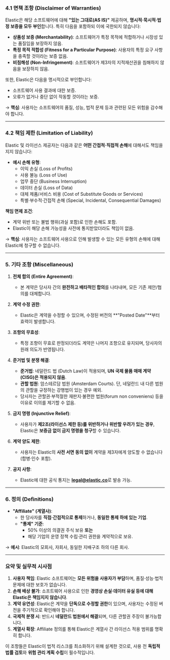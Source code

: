 ### **4.1 면책 조항 (Disclaimer of Warranties)**  
Elastic은 해당 소프트웨어에 대해 **"있는 그대로(AS IS)"** 제공하며, **명시적·묵시적·법정 보증을 모두 부인**합니다. 특히 다음을 포함하되 이에 국한되지 않습니다:  
- **상품성 보증 (Merchantability)**: 소프트웨어가 특정 목적에 적합하거나 시장성 있는 품질임을 보장하지 않음.  
- **특정 목적 적합성 (Fitness for a Particular Purpose)**: 사용자의 특정 요구 사항을 충족할 것이라는 보증 없음.  
- **비침해성 (Non-Infringement)**: 소프트웨어가 제3자의 지적재산권을 침해하지 않음을 보장하지 않음.  

또한, Elastic은 다음을 명시적으로 부인합니다:  
- 소프트웨어 사용 결과에 대한 보증.  
- 오류가 없거나 중단 없이 작동할 것이라는 보증.  

→ **핵심**: 사용자는 소프트웨어의 품질, 성능, 법적 문제 등과 관련된 모든 위험을 감수해야 합니다.  

---

### **4.2 책임 제한 (Limitation of Liability)**  
Elastic 및 라이선스 제공자는 다음과 같은 **어떤 간접적·직접적 손해**에 대해서도 책임을 지지 않습니다:  
- **예시 손해 유형**:  
  - 이익 손실 (Loss of Profits)  
  - 사용 불능 (Loss of Use)  
  - 업무 중단 (Business Interruption)  
  - 데이터 손실 (Loss of Data)  
  - 대체 제품/서비스 비용 (Cost of Substitute Goods or Services)  
  - 특별·부수적·간접적 손해 (Special, Incidental, Consequential Damages)  

**책임 면제 조건**:  
- 계약 위반 또는 불법 행위(과실 포함)로 인한 손해도 포함.  
- Elastic이 해당 손해 가능성을 사전에 통지받았더라도 책임이 없음.  

→ **핵심**: 사용자는 소프트웨어 사용으로 인해 발생할 수 있는 모든 유형의 손해에 대해 Elastic에 청구할 수 없습니다.  

---

### **5. 기타 조항 (Miscellaneous)**  
1. **전체 합의 (Entire Agreement)**:  
   - 본 계약은 당사자 간의 **완전하고 배타적인 합의**를 나타내며, 모든 기존 제안/협의를 대체합니다.  

2. **계약 수정 권한**:  
   - Elastic은 계약을 수정할 수 있으며, 수정된 버전의 **"Posted Date"**부터 효력이 발생합니다.  

3. **조항의 무효성**:  
   - 특정 조항이 무효로 판정되더라도 계약은 나머지 조항으로 유지되며, 당사자의 원래 의도가 반영됩니다.  

4. **준거법 및 분쟁 해결**:  
   - **준거법**: 네덜란드 법 (Dutch Law)이 적용되며, **UN 국제 물품 매매 계약(CISG)은 적용되지 않음**.  
   - **관할 법원**: 암스테르담 법원 (Amsterdam Courts). 단, 네덜란드 내 다른 법원의 관할을 규정하는 강행법이 있는 경우 예외.  
   - 당사자는 관할권·부적절한 재판지·불편한 법원(forum non conveniens) 등을 이유로 이의를 제기할 수 없음.  

5. **금지 명령 (Injunctive Relief)**:  
   - 사용자가 **제2조(라이선스 제한 등)를 위반하거나 위반할 우려가 있는 경우**, Elastic은 **보증금 없이 금지 명령을 청구**할 수 있습니다.  

6. **계약 양도 제한**:  
   - 사용자는 Elastic의 **사전 서면 동의 없이** 계약을 제3자에게 양도할 수 없습니다 (합병·인수 포함).  

7. **공지 사항**:  
   - Elastic에 대한 공식 통지는 **legal@elastic.co**로 발송 가능.  

---

### **6. 정의 (Definitions)**  
- **"Affiliate" (계열사)**:  
  - 한 당사자를 **직접·간접적으로 통제**하거나, **동일한 통제 하에 있는 기업**.  
  - **"통제" 기준**:  
    - 50% 이상의 의결권 주식 보유 **또는**  
    - 해당 기업의 운영 정책 수립·관리 권한을 계약적으로 보유.  

→ **예시**: Elastic의 모회사, 자회사, 동일한 지배구조 하의 다른 회사.  

---

### **요약 및 실무적 시사점**  
1. **사용자 책임**: Elastic 소프트웨어는 **모든 위험을 사용자가 부담**하며, 품질·성능·법적 문제에 대한 보호가 없습니다.  
2. **손해 배상 불가**: 소프트웨어 사용으로 인한 **경영상 손실·데이터 유실 등에 대해 Elastic은 책임지지 않습니다**.  
3. **계약 유연성**: Elastic은 계약을 **단독으로 수정할 권한**이 있으며, 사용자는 수정된 버전을 주기적으로 확인해야 합니다.  
4. **국제적 분쟁 시**: 반드시 **네덜란드 법원에서 해결**되며, 다른 관할권 주장이 불가능합니다.  
5. **계열사 확장**: Affiliate 정의를 통해 Elastic은 계열사 간 라이선스 적용 범위를 명확히 합니다.  

이 조항들은 Elastic이 법적 리스크를 최소화하기 위해 설계한 것으로, 사용 전 **독립적 법률 검토**와 **위험 관리 계획 수립**이 필수적입니다.